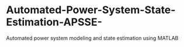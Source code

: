 # Automated-Power-System-State-Estimation-APSSE-
Automated power system modeling and state estimation using MATLAB
